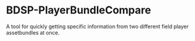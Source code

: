 # BDSP-PlayerBundleCompare
A tool for quickly getting specific information from two different field player assetbundles at once.
